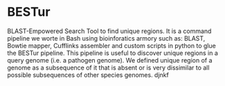 # BESTur
BLAST-Empowered Search Tool to find unique regions. It is a command pipeline we worte in Bash using bioinforatics armory such as: BLAST, Bowtie mapper, Cufflinks assembler and custom scripts in python to glue the BESTur pipeline. This pipeline is useful to discover unique regions in a query genome (i.e. a pathogen genome). We defined unique region of a genome as a subsequence of it that is absent or is very dissimilar to all possible subsequences of other species genomes.
djnkf
